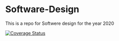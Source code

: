 # Software-Design
This is a repo for Softwere design for the year 2020

[![Coverage Status](https://coveralls.io/repos/github/Coms3-Software-Design/Software-Design/badge.svg?branch=master)](https://coveralls.io/github/Coms3-Software-Design/Software-Design?branch=master)
